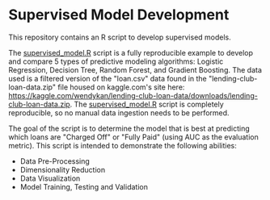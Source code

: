 # Supervised Model Development
This repository contains an R script to develop supervised models.

The [supervised_model.R](https://github.com/b-shelton/technical_examples/blob/master/machine_learning/supervised_model/supervised_model.R) script is a fully reproducible example to develop and compare 5 types of predictive modeling algorithms: Logistic Regression, Decision Tree, Random Forest, and Gradient Boosting. The data used is a filtered version of the "loan.csv" data found in the "lending-club-loan-data.zip" file housed on kaggle.com's site here: https://kaggle.com/wendykan/lending-club-loan-data/downloads/lending-club-loan-data.zip. The [supervised_model.R](https://github.com/b-shelton/technical_examples/blob/master/machine_learning/supervised_model/supervised_model.R) script is completely reproducible, so no manual data ingestion needs to be performed.

The goal of the script is to determine the model that is best at predicting which loans are "Charged Off" or "Fully Paid" (using AUC as the evaluation metric). This script is intended to demonstrate the following abilities:
- Data Pre-Processing
- Dimensionality Reduction
- Data Visualization
- Model Training, Testing and Validation
